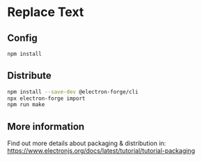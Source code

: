# Replace Text

## Config

```sh
npm install
```

## Distribute

```sh
npm install --save-dev @electron-forge/cli
npx electron-forge import
npm run make
```

## More information

Find out more details about packaging & distribution in: https://www.electronjs.org/docs/latest/tutorial/tutorial-packaging
